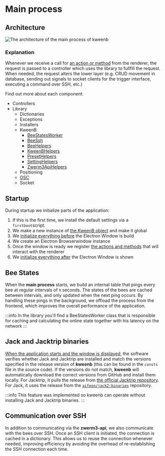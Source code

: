 # Main process

## Architecture

![The architecture of the main process of kweenb](/img/for-developers/kweenb/main-architecture.png)

### Explanation

Whenever we receive a call for [an action or method](actions-methods) from the renderer, the request is passed to a controller which uses the library to fullfill the request. When needed, the request alters the lower layer (e.g. CRUD movement in database, sending out signals to socket clients for the trigger interface, executing a command over SSH, etc.)

Find out more about each component:

- Controllers
- Library
  - Dictionaries
  - Exceptions
  - Installers
  - KweenB
    - [BeeStatesWorker](library/kweenb/beestatesworker)
    - [BeeSsh](library/kweenb/beessh)
    - [BeeHelpers](library/kweenb/beehelpers)
    - [KweenBHelpers](library/kweenb/kweenbhelpers)
    - [PresetHelpers](library/kweenb/presethelpers)
    - [SettingHelpers](library/kweenb/settinghelpers)
    - [Zwerm3ApiHelpers](library/kweenb/zwerm3apihelpers)
  - Positioning
  - [OSC](library/osc)
  - Socket

## Startup

During startup we initialize parts of the application:

1. If this is the first time, we install the default settings via a `firstboot`script.
2. We make a new instance of [the KweenB object](kweenb) and make it global
3. We [initialize everything before](kweenb#async-initbeforewindow) the Electron Window is build
4. We create an Electron Browserwindow instance
5. Once the window is ready we register [the actions and methods](actions-methods) that will interact with the renderer
6. We [initialize everything after](kweenb#async-initafterwindowcallback-message-string--void) the Electron Window is shown

## Bee States

When the **main process** starts, we build an internal table that pings every bee at regular intervals of `X` seconds. The states of the bees are cached between intervals, and only updated when the next ping occurs. By handling these pings in the background, we offload the process from the frontend, which improves the overall performance of the application.

:::info
In the library you'll find a BeeStatesWorker class that is responsible for caching and calculating the online state together with his latency on the network
:::

## Jack and Jacktrip binaries

[When the application starts and the window is displayed](kweenb#async-initafterwindowcallback-message-string--void), the software verifies whether Jack and Jacktrip are installed and match the versions specified in the release version of **kweenb** (this can be found in the `consts` file in the source code). If the versions do not match, **kweenb** will automatically download the correct versions from GitHub and install them locally. For Jacktrip, it pulls the release from [the official Jacktrip repository](https://github.com/jacktrip/jacktrip/releases). For Jack, it uses the release from the [`aifoon/jack2-binaries`](https://github.com/aifoon/jack2-binaries) repository.

:::info
This feature was implemented so kweenb can operate without installing Jack and Jacktrip binaries.
:::

## Communication over SSH

In addition to communicating via the **zwerm3-api**, we also communicate with the bees over SSH. Once an SSH client is initiated, the connection is cached in a dictionary. This allows us to reuse the connection whenever needed, improving efficiency by avoiding the overhead of re-establishing the SSH connection each time.
